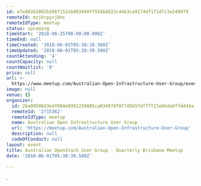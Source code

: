 ```yaml
---
id: e7e00262002b266f152eb963449ff918bb823c44b3ce8174df1f1d7c3e248979
remoteId: mzjkrpyxjbhc
remoteIdType: meetup
status: upcoming
timeStart: '2018-06-25T08:00:00.000Z'
timeEnd: null
timeCreated: '2018-06-01T05:38:39.508Z'
timeUpdated: '2018-06-01T05:38:39.508Z'
countAttending: '4'
countCapacity: null
countWaitlist: '0'
price: null
url: >-
  https://www.meetup.com/Australian-Open-Infrastructure-User-Group/events/251221960/
image: null
venue: {}
organizer:
  id: 2ba09508d3e4f084e6981259885ca034978f077d5b57df77f21e6bda6ffdd44a
  remoteId: '2715362'
  remoteIdType: meetup
  name: Australian Open Infrastructure User Group
  url: 'https://meetup.com/Australian-Open-Infrastructure-User-Group'
  description: null
  codeOfConduct: null
layout: event
title: Australian OpenStack User Group - Quarterly Brisbane Meetup
date: '2018-06-01T05:38:39.508Z'

---
```

<p>.</p>
